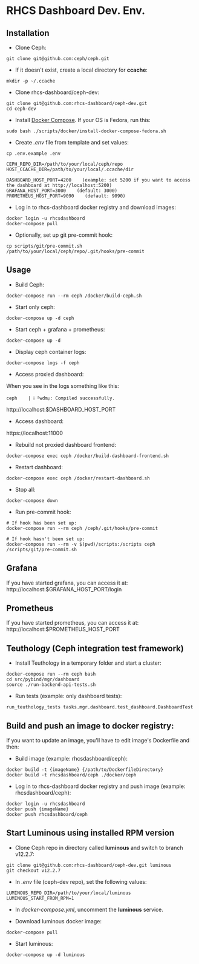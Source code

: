 # RHCS Dashboard Dev. Env.

## Installation

* Clone Ceph:
```
git clone git@github.com:ceph/ceph.git
```

* If it doesn't exist, create a local directory for **ccache**:
```
mkdir -p ~/.ccache
```

* Clone rhcs-dashboard/ceph-dev:
```
git clone git@github.com:rhcs-dashboard/ceph-dev.git
cd ceph-dev
```

* Install [Docker Compose](https://docs.docker.com/compose/install/). If your OS is Fedora, run this:
```
sudo bash ./scripts/docker/install-docker-compose-fedora.sh
```

* Create *.env* file from template and set values:
```
cp .env.example .env

CEPH_REPO_DIR=/path/to/your/local/ceph/repo
HOST_CCACHE_DIR=/path/to/your/local/.ccache/dir

DASHBOARD_HOST_PORT=4200    (example: set 5200 if you want to access the dashboard at http://localhost:5200)
GRAFANA_HOST_PORT=3000    (default: 3000)
PROMETHEUS_HOST_PORT=9090    (default: 9090)
```

* Log in to rhcs-dashboard docker registry and download images:
```
docker login -u rhcsdashboard
docker-compose pull
```

* Optionally, set up git pre-commit hook:
```
cp scripts/git/pre-commit.sh /path/to/your/local/ceph/repo/.git/hooks/pre-commit
```

## Usage

* Build Ceph:
```
docker-compose run --rm ceph /docker/build-ceph.sh
```

* Start only ceph:
```
docker-compose up -d ceph
```

* Start ceph + grafana + prometheus:
```
docker-compose up -d
```

* Display ceph container logs:
```
docker-compose logs -f ceph
```

* Access proxied dashboard:

When you see in the logs something like this:
```
ceph    | ℹ ｢wdm｣: Compiled successfully.
```

http://localhost:$DASHBOARD_HOST_PORT

* Access dashboard:

https://localhost:11000

* Rebuild not proxied dashboard frontend:
```
docker-compose exec ceph /docker/build-dashboard-frontend.sh
```

* Restart dashboard:
```
docker-compose exec ceph /docker/restart-dashboard.sh
```

* Stop all:
```
docker-compose down
```

* Run pre-commit hook:
```
# If hook has been set up:
docker-compose run --rm ceph /ceph/.git/hooks/pre-commit

# If hook hasn't been set up:
docker-compose run --rm -v $(pwd)/scripts:/scripts ceph /scripts/git/pre-commit.sh
```

## Grafana

If you have started grafana, you can access it at:
http://localhost:$GRAFANA_HOST_PORT/login

## Prometheus

If you have started prometheus, you can access it at:
http://localhost:$PROMETHEUS_HOST_PORT

## Teuthology (Ceph integration test framework)

* Install Teuthology in a temporary folder and start a cluster:
```
docker-compose run --rm ceph bash
cd src/pybind/mgr/dashboard
source ./run-backend-api-tests.sh
```

* Run tests (example: only dashboard tests):
```
run_teuthology_tests tasks.mgr.dashboard.test_dashboard.DashboardTest
```

## Build and push an image to docker registry:

If you want to update an image, you'll have to edit image's Dockerfile and then:

* Build image (example: rhcsdashboard/ceph):
```
docker build -t {imageName} {/path/to/DockerfileDirectory}
docker build -t rhcsdashboard/ceph ./docker/ceph
```

* Log in to rhcs-dashboard docker registry and push image (example: rhcsdashboard/ceph):
```
docker login -u rhcsdashboard
docker push {imageName}
docker push rhcsdashboard/ceph
```

## Start Luminous using installed RPM version

* Clone Ceph repo in directory called **luminous** and switch to branch v12.2.7:
```
git clone git@github.com:rhcs-dashboard/ceph-dev.git luminous
git checkout v12.2.7
```

* In *.env* file (ceph-dev repo), set the following values:
```
LUMINOUS_REPO_DIR=/path/to/your/local/luminous
LUMINOUS_START_FROM_RPM=1
```

* In *docker-compose.yml*, uncomment the **luminous** service.

* Download luminous docker image:
```
docker-compose pull
```

* Start luminous:
```
docker-compose up -d luminous
```
